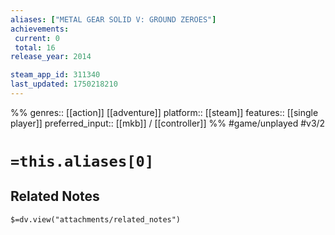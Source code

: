 ```yaml
---
aliases: ["METAL GEAR SOLID V: GROUND ZEROES"]
achievements:
 current: 0
 total: 16
release_year: 2014

steam_app_id: 311340
last_updated: 1750218210
---
```

%%
genres:: [[action]] [[adventure]]
platform:: [[steam]]
features:: [[single player]]
preferred_input:: [[mkb]] / [[controller]]
%%
#game/unplayed
#v3/2

# `=this.aliases[0]`
## Related Notes
`$=dv.view("attachments/related_notes")`